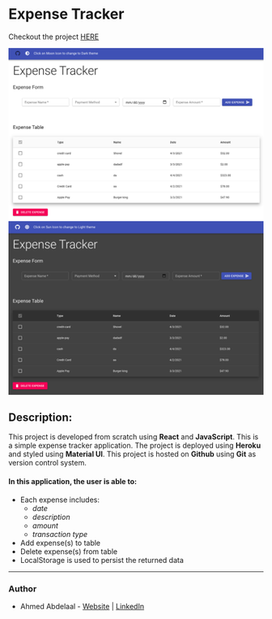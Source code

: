 # Expense Tracker

Checkout the project [HERE](https://polar-sands-39515.herokuapp.com/)

![expense-tracker-image](./src/images/light.png)
![expense-tracker-image](./src/images/dark.png)

<!-- <br />
![javascript](./src/images/javaScript_Icon.png)
![html5_logo](./src/images/html5_icon.png)
![css3_logo](./src/images/css3_icon.png)
![react_logo](./src/images/react_icon.png)
![heroku_logo](./src/images/heroku_icon.png)
![git_logo](./src/images/git_icon.png)
![github_logo](./src/images/github_icon.png) -->

<!-- --- -->

## Description:

This project is developed from scratch using **React** and **JavaScript**. This is a simple expense tracker application. The project is deployed using **Heroku** and styled using **Material UI**. This project is hosted on **Github** using **Git** as version control system.

#### In this application, the user is able to:

- Each expense includes:
  - _date_
  - _description_
  - _amount_
  - _transaction type_
- Add expense(s) to table
- Delete expense(s) from table
- LocalStorage is used to persist the returned data

---

### Author

- Ahmed Abdelaal - [Website]() | [LinkedIn]()
